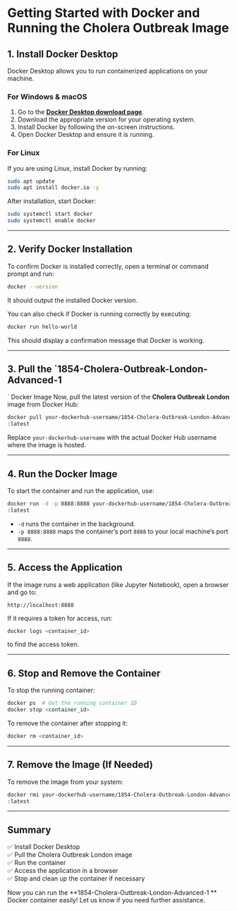 # Getting Started with Docker and Running the Cholera Outbreak Image

## 1. Install Docker Desktop
Docker Desktop allows you to run containerized applications on your machine.

### For Windows & macOS
1. Go to the **[Docker Desktop download page](https://www.docker.com/products/docker-desktop/)**.
2. Download the appropriate version for your operating system.
3. Install Docker by following the on-screen instructions.
4. Open Docker Desktop and ensure it is running.

### For Linux
If you are using Linux, install Docker by running:
```bash
sudo apt update
sudo apt install docker.io -y
```
After installation, start Docker:
```bash
sudo systemctl start docker
sudo systemctl enable docker
```

---

## 2. Verify Docker Installation
To confirm Docker is installed correctly, open a terminal or command prompt and run:
```bash
docker --version
```
It should output the installed Docker version.

You can also check if Docker is running correctly by executing:
```bash
docker run hello-world
```
This should display a confirmation message that Docker is working.

---

## 3. Pull the `1854-Cholera-Outbreak-London-Advanced-1
` Docker Image
Now, pull the latest version of the **Cholera Outbreak London** image from Docker Hub:
```bash
docker pull your-dockerhub-username/1854-Cholera-Outbreak-London-Advanced-1
:latest
```
Replace `your-dockerhub-username` with the actual Docker Hub username where the image is hosted.

---

## 4. Run the Docker Image
To start the container and run the application, use:
```bash
docker run -d -p 8888:8888 your-dockerhub-username/1854-Cholera-Outbreak-London-Advanced-1
:latest
```
- `-d` runs the container in the background.
- `-p 8888:8888` maps the container’s port `8888` to your local machine’s port `8888`.

---

## 5. Access the Application
If the image runs a web application (like Jupyter Notebook), open a browser and go to:
```
http://localhost:8888
```
If it requires a token for access, run:
```bash
docker logs <container_id>
```
to find the access token.

---

## 6. Stop and Remove the Container
To stop the running container:
```bash
docker ps  # Get the running container ID
docker stop <container_id>
```
To remove the container after stopping it:
```bash
docker rm <container_id>
```

---

## 7. Remove the Image (If Needed)
To remove the image from your system:
```bash
docker rmi your-dockerhub-username/1854-Cholera-Outbreak-London-Advanced-1
:latest
```

---

## Summary
✅ Install Docker Desktop  
✅ Pull the Cholera Outbreak London image  
✅ Run the container  
✅ Access the application in a browser  
✅ Stop and clean up the container if necessary  

Now you can run the **1854-Cholera-Outbreak-London-Advanced-1
** Docker container easily! Let us know if you need further assistance.